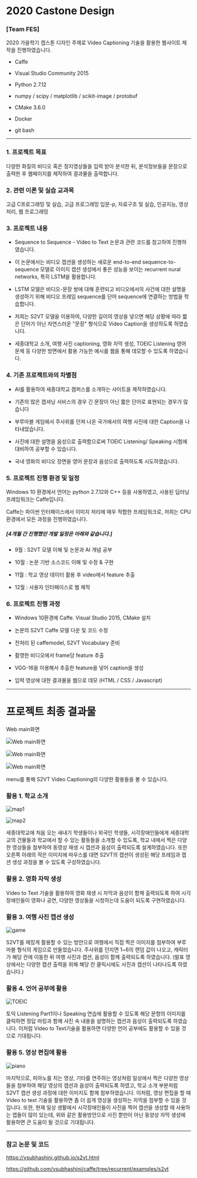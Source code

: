# 2020 Castone Design
### [Team FES]


2020 가을학기 캡스톤 디자인 주제로 Video Captioning 기술을 활용한 웹사이트 제작을 진행하였습니다.

* Caffe

* Visual Studio Community 2015

* Python 2.7.12

* numpy / scipy / matplotlib / scikit-image / protobuf

* CMake 3.6.0

* Docker

* git bash

***

### 1. 프로젝트 목표

다양한 화질의 비디오 혹은 정지영상들을 입력 받아 분석한 뒤, 분석정보들을 문장으로 출력한 후 웹페이지를 제작하여 결과물을 출력합니다.

### 2. 관련 이론 및 실습 교과목

고급 C프로그래밍 및 실습, 고급 프로그래밍 입문-p, 자료구조 및 실습, 인공지능, 영상처리, 웹 프로그래밍

### 3. 프로젝트 내용

* Sequence to Sequence - Video to Text 논문과 관련 코드를 참고하여 진행하였습니다.

* 이 논문에서는 비디오 캡션을 생성하는 새로운 end-to-end sequence-to-sequence 모델로 이미지 캡션 생성에서 좋은 성능을 보이는 recurrent nural networks, 특히 LSTM을 활용합니다.

* LSTM 모델은 비디오-문장 쌍에 대해 훈련되고 비디오에서의 사건에 대한 설명을 생성하기 위해 비디오 프레임 sequence를 단어 sequence에 연결하는 방법을 학습합니다.

* 저희는 S2VT 모델을 이용하여, 다양한 길이의 영상을 넣으면 해당 상황에 따라 짧은 단어가 아닌 자연스러운 "문장" 형식으로 Video Caption을 생성하도록 하였습니다.

* 세종대학교 소개, 여행 사진 captioning, 영화 자막 생성, TOEIC Listening 영어 문제 등 다양한 방면에서 활용 가능한 예시를 웹을 통해 데모할 수 있도록 하였습니다.


### 4. 기존 프로젝트와의 차별점

* AI를 활용하여 세종대학교 캠퍼스를 소개하는 사이트을 제작하였습니다.

* 기존의 많은 캡셔닝 서비스의 경우 긴 문장이 아닌 짧은 단어로 표현되는 경우가 많습니다

* 부루마블 게임에서 주사위를 던져 나온 국가에서의 여행 사진에 대한 Caption을 나타내었습니다.

* 사진에 대한 설명을 음성으로 출력함으로써 TOEIC Listening/ Speaking 시험에 대비하여 공부할 수 있습니다.

* 국내 영화의 비디오 장면을 영어 문장과 음성으로 출력하도록 시도하였습니다.

### 5. 프로젝트 진행 환경 및 일정

Windows 10 환경에서 언어는 python 2.7.12와 C++ 등을 사용하였고, 사용된 딥러닝 프레임워크는 Caffe입니다.

Caffe는 파이썬 인터페이스에서 이미지 처리에 매우 적합한 프레임워크로, 저희는 CPU 환경에서 모든 과정을 진행하였습니다.

##### [4개월 간 진행했던 개발 일정은 아래와 같습니다.]

* 9월 : S2VT 모델 이해 및 논문과 AI 개념 공부

* 10월 : 논문 기반 소스코드 이해 및 수정 & 구현

* 11월 : 학교 영상 데이터 촬용 후 video에서 feature 추출

* 12월 : 사용자 인터페이스로 웹 제작


### 6. 프로젝트 진행 과정

* Windows 10환경에 Caffe. Visual Studio 2015, CMake 설치

* 논문의 S2VT Caffe 모델 다운 및 코드 수정

* 전처리 된 caffemodel, S2VT Vocabulary 준비

* 촬영한 비디오에서 frame당 feature 추출

* VGG-16을 이용해서 추출한 feature을 넣어 caption을 생성

* 입력 영상에 대한 결과물을 웹으로 데모 (HTML / CSS / Javascript)

***

# 프로젝트 최종 결과물

Web main화면

![Web main화면](./web_images/main1.png)

![Web main화면](./web_images/main2.png)

![Web main화면](./web_images/menu.png)

menu를 통해 S2VT Video Captioning의 다양한 활용들을 볼 수 있습니다.

### 활용 1. 학교 소개

![map1](./web_images/map1.png)

![map2](./web_images/map3.png)

세종대학교에 처음 오는 새내기 학생들이나 외국인 학생들, 시각장애인들에게 세종대학교의 건물들과 학교에서 할 수 있는 활동들을 소개할 수 있도록, 학교 내에서 찍은 다양한 영상들을 첨부하여 동영상 재생 시 캡션과 음성이 출력되도록 설계하였습니다. 또한 오른쪽 아래의 작은 이미지에 마우스를 대면 S2VT의 캡션이 생성된 해당 프레임과 캡션 생성 과정을 볼 수 있도록 구성하였습니다.

### 활용 2. 영화 자막 생성

Video to Text 기술을 활용하여 영화 재생 시 자막과 음성이 함께 출력되도록 하여 시각장애인들이 영화나 공연, 다양한 영상들을 시청하는데 도움이 되도록 구현하였습니다.

### 활용 3. 여행 사진 캡션 생성

![game](./web_images/game.png)

S2VT를 재밌게 활용할 수 있는 방안으로 여행에서 직접 찍은 이미지를 첨부하여 부루마블 형식의 게임으로 만들었습니다. 주사위를 던지면 1~6의 랜덤 값이 나오고, 캐릭터가 해당 칸에 이동한 뒤 여행 사진과 캡션, 음성이 함께 출력되도록 하였습니다. (발표 영상에서는 다양한 캡션 출력을 위해 해당 칸 클릭시에도 사진과 캡션이 나타나도록 하였습니다.)

### 활용 4. 언어 공부에 활용

![TOEIC](./web_images/TOEIC.png)

토익 Listening Part1이나 Speaking 연습에 활용할 수 있도록 해당 문항의 이미지를 클릭하면 정답 마킹과 함께 사진 속 내용을 설명하는 캡션과 음성이 출력되도록 하였습니다. 이처럼 Video to Text기술을 활용하면 다양한 언어 공부에도 활용할 수 있을 것으로 기대됩니다.

### 활용 5. 영상 편집에 활용

![piano](./web_images/piano.png)

마지막으로, 피아노를 치는 영상, 기타를 연주하는 영상처럼 일상에서 찍은 다양한 영상들을 첨부하여 해당 영상의 캡션과 음성이 출력되도록 하였고, 학교 소개 부분처럼 S2VT 캡션 생성 과정에 대한 이미지도 함께 첨부하였습니다. 이처럼, 영상 편집을 할 때 Video to text 기술을 활용하면 좀 더 쉽게 영상을 생성하는 자막을 첨부할 수 있을 것입니다. 또한, 현재 일상 생활에서 시각장애인들이 사진을 찍어 캡션을 생성할 때 사용하는 앱들이 많이 있는데, 위와 같은 활용방안으로 사진 뿐만이 아닌 동양상 자막 생성에 활용하면 큰 도움이 될 것으로 기대됩니다.

***
### 참고 논문 및 코드

<https://vsubhashini.github.io/s2vt.html>

<https://github.com/vsubhashini/caffe/tree/recurrent/examples/s2vt>
